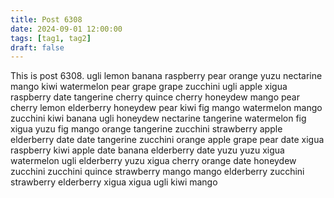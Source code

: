 ```yaml
---
title: Post 6308
date: 2024-09-01 12:00:00
tags: [tag1, tag2]
draft: false
---
```

This is post 6308.
ugli
lemon
banana
raspberry
pear
orange
yuzu
nectarine
mango
kiwi
watermelon
pear
grape
grape
zucchini
ugli
apple
xigua
raspberry
date
tangerine
cherry
quince
cherry
honeydew
mango
pear
cherry
lemon
elderberry
honeydew
pear
kiwi
fig
mango
watermelon
mango
zucchini
kiwi
banana
ugli
honeydew
nectarine
tangerine
watermelon
fig
xigua
yuzu
fig
mango
orange
tangerine
zucchini
strawberry
apple
elderberry
date
date
tangerine
zucchini
orange
apple
grape
pear
date
xigua
raspberry
kiwi
apple
date
banana
elderberry
date
yuzu
yuzu
xigua
watermelon
ugli
elderberry
yuzu
xigua
cherry
orange
date
honeydew
zucchini
zucchini
quince
strawberry
mango
mango
elderberry
zucchini
strawberry
elderberry
xigua
xigua
ugli
kiwi
mango
